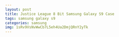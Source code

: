 ```yaml
---
layout: post
title: Justice League 8 Bit Samsung Galaxy S9 Case
tags: samsung galaxy s9
categories: samsung
img: 1sRv9VsNvWwCb7L5eh4Ua2DmjQRnY2yTk
---
```

